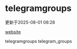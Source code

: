# telegramgroups
更新于2025-08-01 08:28

[website](https://allgroups.github.io/telegramgroups/)

telegramgroups
telegram_groups
